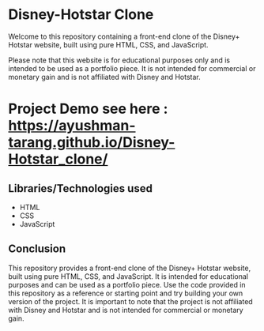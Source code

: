 # Disney-Hotstar Clone

Welcome to this repository containing a front-end clone of the Disney+ Hotstar website, built using pure HTML, CSS, and JavaScript.

Please note that this website is for educational purposes only and is intended to be used as a portfolio piece. It is not intended for commercial or monetary gain and is not affiliated with Disney and Hotstar.

# Project Demo see here : https://ayushman-tarang.github.io/Disney-Hotstar_clone/


## Libraries/Technologies used

- HTML
- CSS
- JavaScript


## Conclusion

This repository provides a front-end clone of the Disney+ Hotstar website, built using pure HTML, CSS, and JavaScript. It is intended for educational purposes and can be used as a portfolio piece. Use the code provided in this repository as a reference or starting point and try building your own version of the project. It is important to note that the project is not affiliated with Disney and Hotstar and is not intended for commercial or monetary gain.
